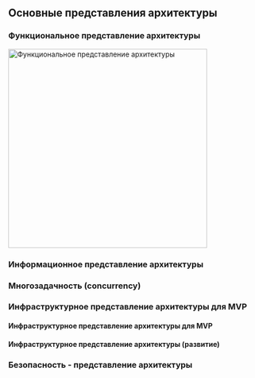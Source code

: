 ## Основные представления архитектуры

### Функциональное представление архитектуры
<image src="/images/Представления архитектуры/Функциональное представление архитектуры.png" alt="Функциональное представление архитектуры" width="400">


### Информационное представление архитектуры

### Многозадачность (concurrency)

### Инфраструктурное представление архитектуры для MVP

  #### Инфраструктурное представление архитектуры для MVP
  
  #### Инфраструктурное представление архитектуры (развитие)

### Безопасность - представление архитектуры


